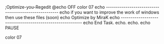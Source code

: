 ;Optimize-you-Regedit
@echo OFF 
color 07
echo ------------------------------------------------------
echo if you want to improve the work of windows then use these files (soon)
echo Optimize by MiraK
echo ----------------------------------------------------------
echo End Task.
echo.
echo.
echo 
PAUSE


color 07

